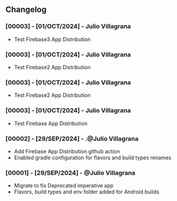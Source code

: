 ## Changelog

### [00003] -  [01/OCT/2024] - Julio Villagrana
- Test Firebase3 App Distribution

### [00003] -  [01/OCT/2024] - Julio Villagrana
- Test Firebase2 App Distribution

### [00003] -  [01/OCT/2024] - Julio Villagrana
- Test Firebase2 App Distribution

### [00003] -  [01/OCT/2024] - Julio Villagrana
- Test Firebase App Distribution

### [00002] - [29/SEP/2024] - .@Julio Villagrana
- Add Firebase App Distribution github action
- Enabled gradle configuration for flavors and build types renames

### [00001] - [29/SEP/2024] - @Julio Villagrana

- Migrate to fix Deprecated imperative app
- Flavors, build types and env folder added for Android builds
